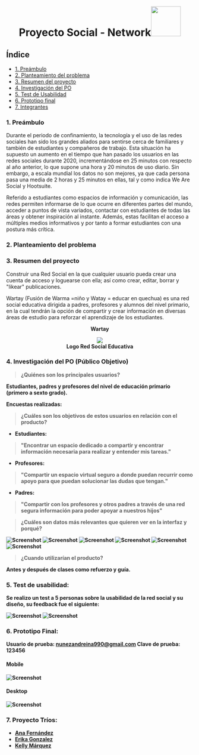 <h1 align="center">Proyecto Social - Network<img src="https://media.giphy.com/media/eBb2W1OYVHou9l6W7N/giphy.gif" width="80" height="80" /></h1>

## Índice

- [1. Preámbulo](#1-preámbulo)
- [2. Planteamiento del problema](#2-planteamiento-del-problema)
- [3. Resumen del proyecto](#3-resumen-del-proyecto)
- [4. Investigación del PO](#4-investigacion-del-po)
- [5. Test de Usabilidad](#5-test-de-usabilidad)
- [6. Prototipo final](#5-prototipo-final)
- [7. Integrantes](#5-integrantes)

### 1. Preámbulo

Durante el periodo de confinamiento, la tecnología y el uso de las redes sociales han sido los grandes aliados para sentirse cerca de familiares y también de estudiantes y compañeros de trabajo. Esta situación ha supuesto un aumento en el tiempo que han pasado los usuarios en las redes sociales durante 2020, incrementándose en 25 minutos con respecto al año anterior, lo que supone una hora y 20 minutos de uso diario. Sin embargo, a escala mundial los datos no son mejores, ya que cada persona pasa una media de 2 horas y 25 minutos en ellas, tal y como indica We Are Social y Hootsuite.

Referido a estudiantes como espacios de información y comunicación, las redes permiten informarse de lo que ocurre en diferentes partes del mundo, acceder a puntos de vista variados, contactar con estudiantes de todas las áreas y obtener inspiración al instante. Además, estas facilitan el acceso a múltiples medios informativos y por tanto a formar estudiantes con una postura más crítica.

### 2. Planteamiento del problema

### 3. Resumen del proyecto

Construir una Red Social en la que cualquier usuario pueda crear una cuenta de acceso y loguearse con ella; así como crear, editar, borrar y "likear" publicaciones.

Wartay (Fusión de Warma =niño y Watay = educar en quechua) es una red social educativa dirigida a padres, profesores y alumnos del nivel primario, en la cual tendrán la opción de compartir y crear información en diversas áreas de estudio para reforzar el aprendizaje de los estudiantes.

<p align="center"><strong>Wartay</strong></p>
<p align="center"><a href="logo wartay"><img src="imageReadme/iconWartayy.png"></a><br>
<strong>Logo Red Social Educativa<strong><p>

### 4. Investigación del PO (Público Objetivo)

> ¿Quiénes son los principales usuarios?

Estudiantes, padres y profesores del nivel de educación primario (primero a sexto grado).

Encuestas realizadas:

> ¿Cuáles son los objetivos de estos usuarios en relación con el producto?

- Estudiantes:

> "Encontrar un espacio dedicado a compartir y encontrar información necesaria para realizar y entender mis tareas."

- Profesores:

> "Compartir un espacio virtual seguro a donde puedan recurrir como apoyo para que puedan solucionar las dudas que tengan."

- Padres:

> "Compartir con los profesores y otros padres a través de una red segura información para poder apoyar a nuestros hijos"

> ¿Cuáles son datos más relevantes que quieren ver en la interfaz y porqué?

![Screenshot](./imageReadme/encuesta3.jpeg)
![Screenshot](./imageReadme/encuesta4.jpeg)
![Screenshot](./imageReadme/encuesta5.jpeg)
![Screenshot](./imageReadme/encuesta6.jpeg)
![Screenshot](./imageReadme/encuesta1.jpeg)
![Screenshot](./imageReadme/encuesta2.jpeg)

> ¿Cuando utilizarían el producto?

Antes y después de clases como refuerzo y guía.

### 5. Test de usabilidad:

Se realizo un test a 5 personas sobre la usabilidad de la red social y su diseño, su feedback fue el siguiente:

![Screenshot](./imageReadme/usabilidad.jpeg)
![Screenshot](./imageReadme/usabilidad2.jpeg)

### 6. Prototipo Final:
Usuario de prueba: nunezandreina990@gmail.com
Clave de prueba: 123456

#### Mobile

![Screenshot](https://media.giphy.com/media/0Vdpt3VJeekr5Wt9Q4/giphy.gif)

#### Desktop

![Screenshot](https://media.giphy.com/media/k2AK12wbfxYWGE2CJJ/giphy.gif)

### 7. Proyecto Tríos:

- [Ana Fernández](https://github.com/Afernandezc435/ 'Ana Fernández')
- [Erika Gonzalez](https://github.com/erikagonza25/ 'Erika Gonzalez')
- [Kelly Márquez](https://github.com/kelmita22 'Kelly Márquez')
